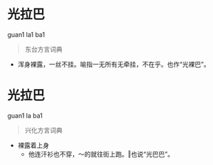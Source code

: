 # 光拉巴
guan1 la1 ba1
> 东台方言词典
- 浑身裸露，一丝不挂。喻指一无所有无牵挂，不在乎。也作“光裸巴”。

# 光拉巴
guan1 la ba1
> 兴化方言词典
- 裸露着上身
  - 他连汗衫也不穿，～的就往街上跑。‖也说“光巴巴”。
